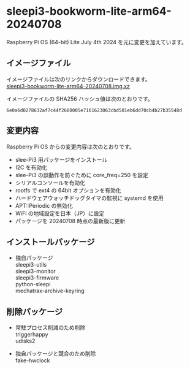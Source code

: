 # sleepi3-bookworm-lite-arm64-20240708
Raspberry Pi OS (64-bit) Lite July 4th 2024 を元に変更を加えています。

## イメージファイル
イメージファイルは次のリンクからダウンロードできます。  
[sleepi3-bookworm-lite-arm64-20240708.img.xz](https://mechatrax.com/data/sleepi3/sleepi3-bookworm-lite-arm64-20240708.img.xz)  

イメージファイルの SHA256 ハッシュ値は次のとおりです。
```
6e0a6d0278632af7c44f2680005e7161623063cbd501eb6dd70cb4b27b35548d
```

## 変更内容
Raspberry Pi OS からの変更内容は次のとおりです。
  * slee-Pi3 用パッケージをインストール
  * I2C を有効化
  * slee-Pi3 の誤動作を防ぐために core_freq=250 を設定
  * シリアルコンソールを有効化
  * rootfs で ext4 の 64bit オプションを有効化
  * ハードウェアウォッチドッグタイマの監視に systemd を使用
  * APT::Periodic の無効化
  * WiFi の地域設定を日本（JP）に設定
  * パッケージを 20240708 時点の最新版に更新

## インストールパッケージ
  * 独自パッケージ  
    sleepi3-utils  
    sleepi3-monitor  
    sleepi3-firmware  
    python-sleepi  
    mechatrax-archive-keyring

## 削除パッケージ  
  * 常駐プロセス削減のため削除  
    triggerhappy  
    udisks2  

  * 独自パッケージと競合のため削除  
    fake-hwclock
